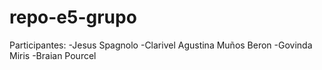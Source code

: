 # repo-e5-grupo
Participantes:
-Jesus Spagnolo
-Clarivel Agustina Muños Beron
-Govinda Miris
-Braian Pourcel

